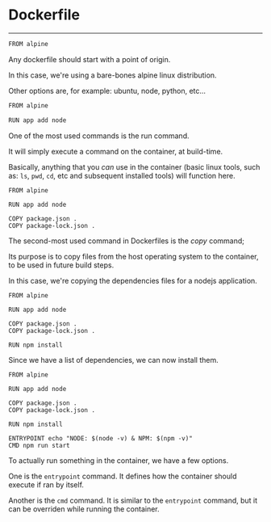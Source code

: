 <!-- SUBTITLE: Dockerfile -->



# Dockerfile



---







```makefile
FROM alpine
```

<div>

Any dockerfile should start with a point of origin.

In this case, we're using a bare-bones alpine linux distribution.

Other options are, for example: ubuntu, node, python, etc...

</div>





``` 3
FROM alpine

RUN app add node
```

<div>

One of the most used commands is the run command. 

It will simply execute a command on the container, at build-time.

Basically, anything that you *can* use in the container (basic linux tools, such as: `ls`, `pwd`, `cd`, etc and subsequent installed tools) will function here.

</div>





``` 5:6,3[13:17]
FROM alpine

RUN app add node

COPY package.json .
COPY package-lock.json .
```

<div>

The second-most used command in Dockerfiles is the *copy* command;

Its purpose is to copy files from the host operating system to the container, to be used in future build steps.

In this case, we're copying the dependencies files for a nodejs application.

</div>





``` 8,3[13:17]
FROM alpine

RUN app add node

COPY package.json .
COPY package-lock.json .

RUN npm install
```

<div>

Since we have a list of dependencies, we can now install them.

</div>





``` 10:11,3[13:17]
FROM alpine

RUN app add node

COPY package.json .
COPY package-lock.json .

RUN npm install

ENTRYPOINT echo "NODE: $(node -v) & NPM: $(npm -v)"
CMD npm run start
```

<div>

To actually run something in the container, we have a few options.

One is the `entrypoint` command. It defines how the container should execute if ran by itself.

Another is the `cmd` command. It is similar to the `entrypoint` command, but it can be overriden while running the container.

</div>





